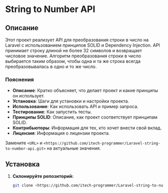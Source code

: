 # String to Number API

## Описание
Этот проект реализует API для преобразования строки в число на Laravel с использованием принципов SOLID и Dependency Injection. API принимает строку длиной не более 32 символов и возвращает числовое значение. Алгоритм преобразования строки в число выбирается таким образом, чтобы одна и та же строка всегда преобразовывалась в одно и то же число.

### Пояснения

- **Описание**: Кратко объясняет, что делает проект и какие принципы он использует.
- **Установка**: Шаги для установки и настройки проекта.
- **Использование**: Как использовать API и пример запроса.
- **Тестирование**: Как запустить тесты.
- **Принципы SOLID**: Описание, как проект соответствует принципам SOLID.
- **Контрибьюторы**: Информация для тех, кто хочет внести свой вклад.
- **Лицензия**: Информация о лицензии проекта.

Замените `<URL>` и `<https://github.com/itech-programmer/Laravel-string-to-number-api.git>` на актуальные значения.

## Установка

1. **Склонируйте репозиторий:**
   ```bash
   git clone <https://github.com/itech-programmer/Laravel-string-to-number-api.git>
